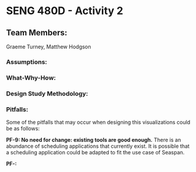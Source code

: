 
<h1>SENG 480D - Activity 2</h1>

<h2>Team Members:</h2>
Graeme Turney, Matthew Hodgson

<h3>Assumptions:</h3>

<h3>What-Why-How:</h3>

<h3>Design Study Methodology:</h3>

<h3>Pitfalls:</h3>

<p>Some of the pitfalls that may occur when designing this visualizations could be as follows:</p>

<p><b>PF-9: No need for change: existing tools are good enough.</b> There is an abundance of scheduling applications that currently exist. It is possible that a scheduling application could be adapted to fit the use case of Seaspan.</p>

<p><b>PF-: </b> </p>
